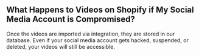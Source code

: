 ## What Happens to Videos on Shopify if My Social Media Account is Compromised?

Once the videos are imported via integration, they are stored in our database. Even if your social media account gets hacked, suspended, or deleted, your videos will still be accessible.
